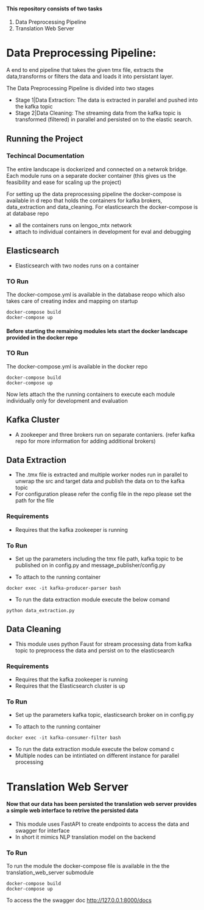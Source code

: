 #### This repository consists of two tasks
1) Data Preprocessing Pipeline
2) Translation Web Server 
# Data Preprocessing Pipeline: 
A end to end pipeline that takes the given tmx file, extracts the data,transforms or filters the data and loads it into persistant layer.

The Data Preprocessing Pipeline is divided into two stages
- Stage 1|Data Extraction: The data is extracted in parallel and pushed into the kafka topic
- Stage 2|Data Cleaning: The streaming data from the kafka topic is transformed (filtered) in parallel and persisted on to the elastic search.
## Running the Project
### Techincal Documentation
The entire landscape is dockerized and connected on a netwrok bridge. Each module runs on a separate docker container (this gives us the feasibility and ease for scaling up the project)


For setting up the data preprocessing pipeline the
docker-compose is available in d repo that holds the containers for kafka brokers, data_extraction and data_cleaning. For elasticsearch the docker-compose is at database repo
- all the containers runs on lengoo_mtx network
- attach to individual containers in development for eval and debugging

## Elasticsearch
- Elasticsearch with two nodes runs on a container
### TO Run
 The docker-compose.yml is available in the database reopo which also takes care of creating index and mapping on startup 
 ```
docker-compose build
docker-compose up 
```
#### Before starting the remaining modules lets start the docker landscape provided in the docker repo

### TO Run
 The docker-compose.yml is available in the docker repo

 ```
docker-compose build
docker-compose up 
```
Now lets attach the the running containers to execute each module individually only for development and evaluation

## Kafka Cluster
-  A zookeeper and three brokers run on separate contaniers.
(refer kafka repo for more information for adding additional brokers)


## Data Extraction
- The .tmx file is extracted and multiple worker nodes run in parallel to unwrap the src and target data and publish the data on to the kafka topic
- For configuration please refer the config file in the repo please set the path for the file

### Requirements
- Requires that the kafka zookeeper is running

### To Run
- Set up the parameters including the tmx file path, kafka topic to be published on in config.py and message_publisher/config.py

- To attach to the running container

```
docker exec -it kafka-producer-parser bash
```

- To run the data extraction module execute the below comand
```
python data_extraction.py
```

## Data Cleaning
- This module uses python Faust for stream processing data from kafka topic to preprocess the data and persist on to the elasticsearch

### Requirements
- Requires that the kafka zookeeper is running
- Requires that the Elasticsearch cluster is up

### To Run
- Set up the parameters kafka topic, elasticsearch broker on in config.py

- To attach to the running container
```
docker exec -it kafka-consumer-filter bash
```
- To run the data extraction module execute the below comand
c
- Multiple nodes can be intintiated on different instance for parallel processing

# Translation Web Server
#### Now that our data has been persisted the translation web server provides a simple web interface to retrive the persisted data

- This module uses FastAPI to create endpoints to access the data and swagger for interface
- In short it mimics NLP translation model on the backend

### To Run
To run the module the docker-compose file is available in the the translation_web_server submodule

```
docker-compose build
docker-compose up
```

To access the the swagger doc
 http://127.0.0.1:8000/docs


